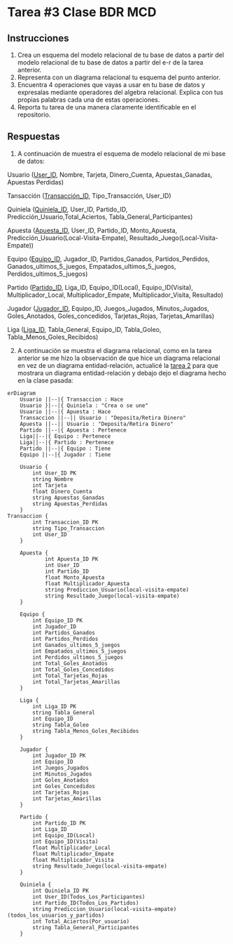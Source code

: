 # Tarea #3 Clase BDR MCD
## Instrucciones
1. Crea un esquema del modelo relacional de tu base de datos a partir del modelo relacional de tu base de datos a partir del e-r de la tarea anterior.
2. Representa con un diagrama relacional tu esquema del punto anterior.
3. Encuentra 4 operaciones que vayas a usar en tu base de datos y expresalas mediante operadores del algebra relacional. Explica con tus propias palabras cada una de estas operaciones.
4. Reporta tu tarea de una manera claramente identificable en el repositorio.

## Respuestas

1. A continuación de muestra el esquema de modelo relacional de mi base de datos:  

Usuario (<u>User_ID</u>, Nombre, Tarjeta, Dinero_Cuenta, Apuestas_Ganadas, Apuestas Perdidas)

Tansacción (<u>Transacción_ID</u>, Tipo_Transacción, User_ID)

Quiniela (<u>Quiniela_ID</u>, User_ID, Partido_ID, Predicción_Usuario,Total_Aciertos, Tabla_General_Participantes)

Apuesta (<u>Apuesta_ID</u>, User_ID, Partido_ID, Monto_Apuesta, Predicción_Usuario(Local-Visita-Empate), Resultado_Juego(Local-Visita-Empate))

Equipo (<u>Equipo_ID</u>, Jugador_ID, Partidos_Ganados, Partidos_Perdidos, Ganados_ultimos_5_juegos, Empatados_ultimos_5_juegos, Perdidos_ultimos_5_juegos)

Partido (<u>Partido_ID</u>, Liga_ID, Equipo_ID(Local), Equipo_ID(Visita), Multiplicador_Local, Multiplicador_Empate, Multiplicador_Visita, Resultado)

Jugador (<u>Jugador_ID</u>, Equipo_ID, Juegos_Jugados, Minutos_Jugados, Goles_Anotados, Goles_concedidos, Tarjetas_Rojas, Tarjetas_Amarillas)

Liga (<u>Liga_ID</u>, Tabla_General, Equipo_ID, Tabla_Goleo, Tabla_Menos_Goles_Recibidos)

2. A continuación se muestra el diagrama relacional, como en la tarea anterior se me hizo la observación de que hice un diagrama relacional en vez de un diagrama entidad-relación, actualicé la [tarea 2](https://github.com/Peque-73/BD-Relacional---Clase-1/blob/main/Tareas/Tarea_2.md) para que mostrara un diagrama entidad-relación y debajo dejo el diagrama hecho en la clase pasada:

```mermaid
erDiagram
    Usuario ||--|{ Transaccion : Hace
    Usuario }|--|{ Quiniela : "Crea o se une"
    Usuario ||--|{ Apuesta : Hace
    Transaccion ||--|| Usuario : "Deposita/Retira Dinero"
    Apuesta ||--|| Usuario : "Deposita/Retira Dinero"
    Partido ||--|{ Apuesta : Pertenece
    Liga||--|{ Equipo : Pertenece
    Liga||--|{ Partido : Pertenece
    Partido ||--|{ Equipo : Tiene
    Equipo ||--|{ Jugador : Tiene

    Usuario {
        int User_ID PK
        string Nombre
        int Tarjeta
        float Dinero_Cuenta
        string Apuestas_Ganadas
        string Apuestas_Perdidas
    }
Transaccion {
        int Transaccion_ID PK
        string Tipo_Transaccion
        int User_ID
    }

    Apuesta {
            int Apuesta_ID PK
            int User_ID
            int Partido_ID
            float Monto_Apuesta
            float Multiplicador_Apuesta
            string Prediccion_Usuario(local-visita-empate)
            string Resultado_Juego(local-visita-empate)
    }

    Equipo {
        int Equipo_ID PK
        int Jugador_ID
        int Partidos_Ganados
        int Partidos_Perdidos
        int Ganados_ultimos_5_juegos
        int Empatados_ultimos_5_juegos
        int Perdidos_ultimos_5_juegos
        int Total_Goles_Anotados
        int Total_Goles_Concedidos
        int Total_Tarjetas_Rojas
        int Total_Tarjetas_Amarillas
    }

    Liga {
        int Liga_ID PK
        string Tabla_General
        int Equipo_ID
        string Tabla_Goleo
        string Tabla_Menos_Goles_Recibidos
    }

    Jugador {
        int Jugador_ID PK
        int Equipo_ID
        int Juegos_Jugados
        int Minutos_Jugados
        int Goles_Anotados
        int Goles_Concedidos
        int Tarjetas_Rojas
        int Tarjetas_Amarillas
    }

    Partido {
        int Partido_ID PK
        int Liga_ID
        int Equipo_ID(Local)
        int Equipo_ID(Visita)
        float Multiplicador_Local
        float Multiplicador_Empate
        float Multiplicador_Visita
        string Resultado_Juego(local-visita-empate)
    }

    Quiniela {
        int Quiniela_ID PK
        int User_ID(Todos_Los_Participantes)
        int Partido_ID(Todos_Los_Partidos)
        string Prediccion_Usuario(local-visita-empate)(todos_los_usuarios_y_partidos)
        int Total_Aciertos(Por_usuario)
        string Tabla_General_Participantes
    }
```